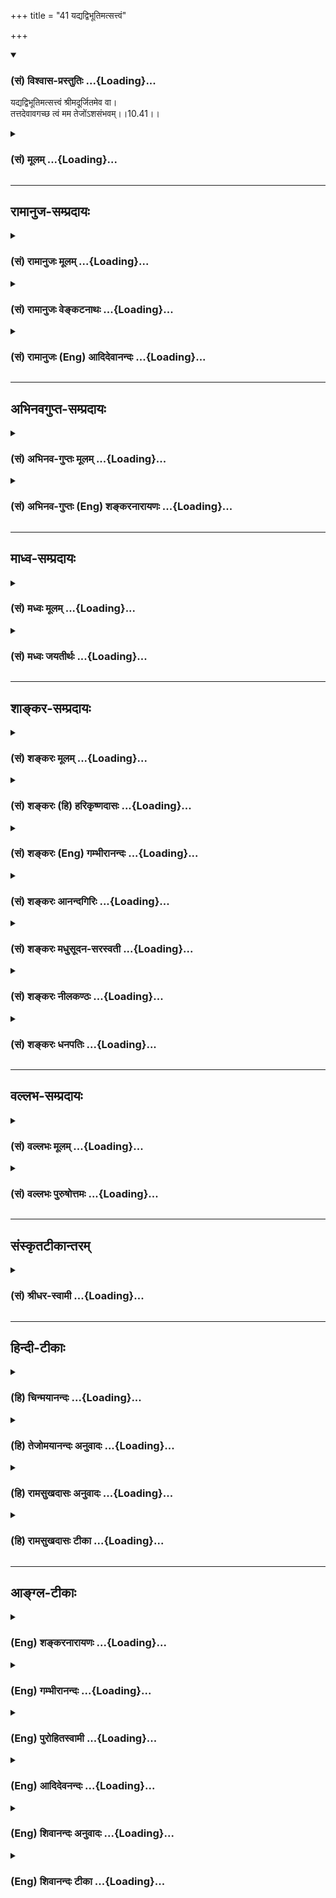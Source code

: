 +++
title = "41 यद्यद्विभूतिमत्सत्त्वं"

+++
<div class="js_include" newlevelforh1="3" title="(सं) विश्वास-प्रस्तुतिः" unfilled url="/purANam/mahAbhAratam/06-bhIShma-parva/02-bhagavad-gItA-parva/saMskRtam/vishvAsa-prastutiH/10_vibhUti-vistAra-yoga/41_yadyadvibhUtimats.md">
<details open><summary><h3>(सं) विश्वास-प्रस्तुतिः ...{Loading}...</h3></summary>

यद्यद्विभूतिमत्सत्त्वं श्रीमदूर्जितमेव वा।  
तत्तदेवावगच्छ त्वं मम तेजोंऽशसंभवम्।।10.41।।
</details>
</div>
<div class="js_include collapsed" newlevelforh1="3" title="(सं) मूलम्" unfilled url="/purANam/mahAbhAratam/06-bhIShma-parva/02-bhagavad-gItA-parva/saMskRtam/mUlam/10_vibhUti-vistAra-yoga/41_yadyadvibhUtimats.md">
<details><summary><h3>(सं) मूलम् ...{Loading}...</h3></summary>

यद्यद्विभूतिमत्सत्त्वं श्रीमदूर्जितमेव वा।  
तत्तदेवावगच्छ त्वं मम तेजोंऽशसंभवम्।।10.41।।
</details>
</div>


_________________
## रामानुज-सम्प्रदायः
<div class="js_include collapsed" newlevelforh1="3" title="(सं) रामानुजः मूलम्" unfilled url="/purANam/mahAbhAratam/06-bhIShma-parva/02-bhagavad-gItA-parva/saMskRtam/rAmAnujaH/mUlam/10_vibhUti-vistAra-yoga/41_yadyadvibhUtimats.md">
<details><summary><h3>(सं) रामानुजः मूलम् ...{Loading}...</h3></summary>

।।10.41।।**यद् यद् विभूतिमद्** ईशितव्यसंपन्नं भूतजातं **श्रीमत्**
कान्तिमद् धनधान्यसमृद्धं **वा ऊर्जितं** कल्याणारम्भेषु उद्युक्तं **तत्
तद् मम तेजोंऽशसंभवम्** इति **अवगच्छ। तेजः पराभिभवनसामर्थ्यम्; मम
अचिन्त्यशक्तेः नियमनशक्त्या एकदेशसंभवम् इत्यर्थः।**

</details>
</div>
<div class="js_include collapsed" newlevelforh1="3" title="(सं) रामानुजः वेङ्कटनाथः" unfilled url="/purANam/mahAbhAratam/06-bhIShma-parva/02-bhagavad-gItA-parva/saMskRtam/rAmAnujaH/venkaTanAthaH/10_vibhUti-vistAra-yoga/41_yadyadvibhUtimats.md">
<details><summary><h3>(सं) रामानुजः वेङ्कटनाथः ...{Loading}...</h3></summary>

  
  
।।10.41।। प्राधान्यतः \[10।19\] इत्युपक्रम्य
प्रपञ्चितमर्थमनुक्तानामवश्यकर्तव्यप्रधानविभूतीनां
सङ्ग्रहाभिप्रायेणोपसंहरतियद्यत् इतिश्लोकेन। विभूतिशब्दस्य
प्राकरणिकमर्थमनुसन्धायोक्तंईशितव्यसम्पन्नमिति। सत्त्वशब्दोऽत्र जन्तुपरः।
वीप्साभिप्रायव्यञ्जनाय जातशब्दः। विभूतिमच्छ्रीमच्छब्दयोः पौनरुक्त्यं
परिहरतिकान्तिमदिति। नियन्तव्यविशेषविवक्षया वा
गोबलीवर्दन्यायात्पौनरुक्तिपरिहार इत्यभिप्रायेणाहधनधान्यसमृद्धं वेति।
ऊर्जितमित्युत्कृष्टत्वादिसामान्यविवक्षायामितरपाठवैयर्थ्यात्
विशिष्टमर्थमाहकल्याणेति। ऊर्जशब्दो ह्यदीनत्वेन
सन्नाहशीलत्वपरः। विभूतिमदित्यादि बलादिमतां प्रदर्शनम्। मम तेजोंशसम्भवम्
इत्युक्ते विग्रहगततेजोद्रव्यैकदेशोपादानत्वं प्रतीयेतेति तन्निरासाय
प्रकृतौपयिकं तेजश्शब्दार्थमाहतेजः पराभिभवनसामर्थ्यमिति। कोऽयमत्राभिभवो
नाम; तत्र च कथमंशसद्भावः इत्यत्राहममेति। अचिन्त्यशक्तेरित्यनेन
चिन्तायोग्यांशनिष्कर्षाय ममेत्यस्याभिप्रायो विवृतः। तेन
सर्वगोचरत्वाभङ्गुरत्वाघटितघटनत्वादिसिद्धिः। यथा
शैलान्दोलिनश्चण्डमारुतस्य तृणप्रेरणादिकं वेगलेशमात्रभवम्; तद्वदिहेति
भावः। तेजसोंशः सम्भवो यस्य तत्तेजोंऽशसम्भवम्।  
  

</details>
</div>
<div class="js_include collapsed" newlevelforh1="3" title="(सं) रामानुजः (Eng) आदिदेवानन्दः" unfilled url="/purANam/mahAbhAratam/06-bhIShma-parva/02-bhagavad-gItA-parva/saMskRtam/rAmAnujaH/english/AdidevAnandaH/10_vibhUti-vistAra-yoga/41_yadyadvibhUtimats.md">
<details><summary><h3>(सं) रामानुजः (Eng) आदिदेवानन्दः ...{Loading}...</h3></summary>

10.41 Whatever host of beings has 'power', namely the capacity and means
to rule over; has 'splendour', has beauty or prosperity in wealth,
grains etc., has 'energy,' namely, is engaged in auspicious undertakings
- know such manifestations as coming fro a fragment of My 'power'. Power
(Tejas) is the capacity to overcome opposition. The meaning is, know
them as arising from a fraction of My inconceivable power of subduing.

</details>
</div>


_________________
## अभिनवगुप्त-सम्प्रदायः
<div class="js_include collapsed" newlevelforh1="3" title="(सं) अभिनव-गुप्तः मूलम्" unfilled url="/purANam/mahAbhAratam/06-bhIShma-parva/02-bhagavad-gItA-parva/saMskRtam/abhinava-guptaH/mUlam/10_vibhUti-vistAra-yoga/41_yadyadvibhUtimats.md">
<details><summary><h3>(सं) अभिनव-गुप्तः मूलम् ...{Loading}...</h3></summary>

।।10.19 -- 10.42।। हन्त ते कथयिष्यामीत्यादि जगत्स्थित इत्यन्तम्। अहमात्मा
(श्लो. 20) इत्यनेन व्यवच्छेदं वारयति। अन्यथा स्थावराणां हिमालय
इत्यादिवाक्येषु हिमालय एव भगवान् नान्य इति व्यवच्छेदेन;
निर्विभागत्वाभावात् ब्रह्मदर्शनं खण्डितम् अभविष्यत्। यतो यस्याखण्डाकारा
व्याप्तिस्तथा चेतसि न उपारोहति; तां च \[यो\] जिज्ञासति
तस्यायमुपदेशग्रन्थः। तथाहि उपसंहारे ( उपसंहारेण)
भेदाभेदवादं,यद्यद्विभूतिमत्सत्त्वम् (श्लो -- 41) इत्यनेनाभिधाय;
पश्चादभेदमेवोपसंहरति अथवा बहुनैतेन -- विष्टभ्याहमिदं -- एकांशेन जगत्
स्थितः (श्लो -- 42) इति। उक्तं हि -- पादोऽस्य विश्वा भूतानि
त्रिपादस्यामृतं दिवि।। इति -- RV; X; 90; 3प्रजानां सृष्टिहेतुः सर्वमिदं
भगवत्तत्त्वमेव तैस्तेर्विचित्रै रूपैर्भाव्यमानं +++(S
तत्त्वमेतैस्तैर्विचित्रैः रूपैः ; N -- विचित्ररूपै -- )+++ सकलस्य +++(S;N
सकलमस्य)+++ विषयतां यातीति।

</details>
</div>
<div class="js_include collapsed" newlevelforh1="3" title="(सं) अभिनव-गुप्तः (Eng) शङ्करनारायणः" unfilled url="/purANam/mahAbhAratam/06-bhIShma-parva/02-bhagavad-gItA-parva/saMskRtam/abhinava-guptaH/english/shankaranArAyaNaH/10_vibhUti-vistAra-yoga/41_yadyadvibhUtimats.md">
<details><summary><h3>(सं) अभिनव-गुप्तः (Eng) शङ्करनारायणः ...{Loading}...</h3></summary>

10.41 See Comment under 10.42

</details>
</div>


_________________
## माध्व-सम्प्रदायः
<div class="js_include collapsed" newlevelforh1="3" title="(सं) मध्वः मूलम्" unfilled url="/purANam/mahAbhAratam/06-bhIShma-parva/02-bhagavad-gItA-parva/saMskRtam/madhvaH/mUlam/10_vibhUti-vistAra-yoga/41_yadyadvibhUtimats.md">
<details><summary><h3>(सं) मध्वः मूलम् ...{Loading}...</h3></summary>

।।10.41।। यद्यद्विभूतमदिति विस्तरः। विष्ण्वादीनि ततस्वरूपाण्येव। अन्यानि
तु तेजोयुक्तानि। तथा च पैङ्गिखिलेषु -- विशेषका रुद्रवैन्येन्द्रदेवा
राजन्याद्या अंशयुतान्यजीवाः। कृष्णव्यासौ रामकृष्णौ च रामकपिलयज्ञप्रमुखः
स्वयं सः इति। स एवैको भार्गवदाशरथिकृष्णाद्यास्त्वंशयुतान्यजीवाः इति
गौतमखिलेषु। ऋषयो मनवो देवा मनुपुत्रा महौजसः। कलाः सर्वे हरेरेव सप्रजापतयः
स्मृताः। एते स्वांशकलाः (चांशकलाः) पुंसः कृष्णस्तु भगवान्स्वयम् इति
भागवते \[1।3।2728\] ऋष्यादीनंशयुतत्वेनोक्त्वा वराहादीन्स्वरूपत्वेनाह।
तुशब्द एवार्थे। अन्यस्तु विशेषो न कुत्राप्यवगतः। अंशत्वं
तत्राप्यवगतम्उद्बबर्हात्मनः केशौ इति। मृडयन्तीति च बहुवचनं चायुक्तम्। न
ह्यन्तराऽन्यदुक्त्वा पूर्वमपरामृश्य तत्क्रियोच्यमाना दृष्टा कुत्रचित्।

</details>
</div>
<div class="js_include collapsed" newlevelforh1="3" title="(सं) मध्वः जयतीर्थः" unfilled url="/purANam/mahAbhAratam/06-bhIShma-parva/02-bhagavad-gItA-parva/saMskRtam/madhvaH/jayatIrthaH/10_vibhUti-vistAra-yoga/41_yadyadvibhUtimats.md">
<details><summary><h3>(सं) मध्वः जयतीर्थः ...{Loading}...</h3></summary>

।।10.41।। एष तूद्देशतः \[10।40\] इत्येतच्छब्दोऽनुक्रान्तपरामर्शीति
प्रतीतिनिरासार्थमाह -- **यद्यदि**ति। वक्ष्यमाणं बुद्धिस्थमेतच्छब्देन
परामृश्यते। शृङ्गग्राहिकयोक्तेरपि लक्षणोक्तेर्विस्तरत्वादिति भावः।
विभूतिमदादिकं मम तेजोरूपेणांशेन सह भवतीत्युक्त्या विष्ण्वादीनामपि
भगवदंशयुक्तत्वं प्रतीयते। तेषामप्येतल्लक्षणोपेतत्वात्तन्निवृत्त्यर्थमाह
-- **विष्ण्वादीनी**ति। तर्हि किंविषयमेतद्वाक्यं इत्यत आह -- **अन्यानि**
**त्वि**ति। कुत एतत् इत्यत आह -- **तथा चे**ति। विशेषकाः
गरुडानन्तविरिञ्चाः। वैन्यः पृथुः। राजन्यग्रहणेन गृहीतस्यापि पुनरुक्तिः
साक्षादवतारत्वविशेषोक्तिबोधनार्थम्। कृष्णो धर्मसूनुरपि। रामो भार्गवोऽपि।
अंशयुक्तत्वेनोक्त्वाकला इत्यनेन कला इव कलाः; न स्वरूपत्वेन। एते
स्वांशकलाः इत्यनेन स्वरूपांशरूपा एव कलाः; न तु पूर्ववदुपचारेणेति।
नन्वत्रैते वराहाद्याः परमपुरुषस्यांशा एव; कृष्णस्त्वंशी भगवान् स्वयमिति
प्रतीयते; तत्कथमुक्तव्याख्यानमन्यथा तुशब्दानुपपत्तेरित्यत आह --
**तुशब्द** इति। ततश्चायमर्थः -- एतेवराहाद्याः पुंसः स्वांशकलाः। कोऽर्थः
कृष्णः परमपुरुषो भगवान् स्वयमेवैते इति। कुत एतत् इति चेत्
उदाहृतश्रुतिसंवादात्। अर्थान्तरस्य संवादाभावाच्चेत्याह --
**अन्यस्त्वि**ति। वराहादयोऽप्यंशाः कृष्णोंऽशीत्येवंरूपः। इतोऽप्ययं
विशेषो न युक्त इत्याह -- **अंशत्वमि**ति। तत्रापि कृष्णेऽपि किञ्चास्मिन्
व्याख्याने कृष्णस्यैकस्यैव प्रकृतत्वात्। इन्द्रारिव्याकुलं लोकं मृडयन्ति
युगे युगे \[भाग.1।3।28\] इत्युत्तरवाक्ये बहुवचनं नोपपन्नमित्याह --
**मृडयन्तीति**। ननु बहुवचनं पूर्वोक्तैर्वराहादिभिः सम्बध्यते; न
कृष्णेनेति चेत्; नकृष्णस्तु भगवान् स्वयं इति वाक्यार्थेन व्यवहितत्वात्;
व्यवहितस्यापि पुनः सन्निधानाय परामर्शाभावात्। सति
गत्यन्तरेऽध्याहारायोगात्। असन्निहितेनान्वयबोधस्य क्वाप्यदर्शनादिति
भावेनाह -- **न ही**ति। क्रियेति प्रकृतापेक्षयोक्तम्। ननु सन्निधेरपि
योग्यता बलवतीति चेत्; सत्यम् सन्निधिमनतिक्रम्य योग्यान्वयस्तूक्तः।

</details>
</div>


_________________
## शाङ्कर-सम्प्रदायः
<div class="js_include collapsed" newlevelforh1="3" title="(सं) शङ्करः मूलम्" unfilled url="/purANam/mahAbhAratam/06-bhIShma-parva/02-bhagavad-gItA-parva/saMskRtam/shankaraH/mUlam/10_vibhUti-vistAra-yoga/41_yadyadvibhUtimats.md">
<details><summary><h3>(सं) शङ्करः मूलम् ...{Loading}...</h3></summary>

।।10.41।। --,**यद्यत्** लोके **विभूतिमत्** विभूतियुक्तं **सत्त्वं**
वस्तु **श्रीमत् ऊर्जितमेव वा** श्रीर्लक्ष्मीः तया सहितम् उत्साहोपेतं वा;
**तत्तदेव अवगच्छ त्वं** जानीहि मम ईश्वरस्य **तेजोंऽशसंभवं** तेजसः अंशः
एकदेशः संभवः यस्य तत् तेजोंऽशसंभवमिति अवगच्छ त्वम्।।  
  
**अथवा बहुना एतेन** एवमादिना **किं ज्ञातेन तव अर्जुन** स्यात् सावशेषेण।
अशेषतः त्वम् उच्यमानम् अर्थं श्रृणु -- **विष्टभ्य** विशेषतः स्तम्भनं
दृढं कृत्वा **इदं कृत्स्नं जगत् एकांशेन** एकावयवेन एकपादेन;
सर्वभूतस्वरूपेण इत्येतत् तथा च मन्त्रवर्णः -- पादोऽस्य विश्वा भूतानि
(तै0 आर0 3।12) **इति स्थितः** अहम् इति।। इति
श्रीमत्परमहंसपरिव्राजकाचार्यस्य
श्रीगोविन्दभगवत्पूज्यपादशिष्यस्य,श्रीमच्छंकरभगवतः कृतौ
श्रीमद्भगवद्गीताभाष्ये  
  
दशमोऽध्यायः।। ,प  
  

</details>
</div>
<div class="js_include collapsed" newlevelforh1="3" title="(सं) शङ्करः (हि) हरिकृष्णदासः" unfilled url="/purANam/mahAbhAratam/06-bhIShma-parva/02-bhagavad-gItA-parva/saMskRtam/shankaraH/hindI/harikRShNadAsaH/10_vibhUti-vistAra-yoga/41_yadyadvibhUtimats.md">
<details><summary><h3>(सं) शङ्करः (हि) हरिकृष्णदासः ...{Loading}...</h3></summary>

।।10.41।। संसारमें जोजो भी पदार्थ विभूतिमान् -- विभूतियुक्त हैं तथा
श्रीमान् और ऊर्जित ( शक्तिमान् ) अर्थात् श्री -- लक्ष्मी; उससे युक्त और
उत्साहयुक्त हैं उनउनको तू मुझ ईश्वरके तेजोमय अंशसे उत्पन्न हुए ही जान।
अर्थात् मेरे तेजका एक अंश -- भाग ही जिनकी उत्पत्तिका कारण है; इन सब
वस्तुओंको ऐसी जान।

</details>
</div>
<div class="js_include collapsed" newlevelforh1="3" title="(सं) शङ्करः (Eng) गम्भीरानन्दः" unfilled url="/purANam/mahAbhAratam/06-bhIShma-parva/02-bhagavad-gItA-parva/saMskRtam/shankaraH/english/gambhIrAnandaH/10_vibhUti-vistAra-yoga/41_yadyadvibhUtimats.md">
<details><summary><h3>(सं) शङ्करः (Eng) गम्भीरानन्दः ...{Loading}...</h3></summary>

10.41 Yat yat, whatever; sattvam, object in the world; is eva, verily;
vibhutimat, endowed with majesty; srimad, possessed of prosperity; va,
or; is urjitam, energetic, possessed of vigour; tvam, you; avagaccha,
know; eva, for certain; tat tat, each of them; as mama
tejomsa-sambhavam, having a part (amsa) of My (mama), of God's, power
(teja) as its source (sambhavam).

</details>
</div>
<div class="js_include collapsed" newlevelforh1="3" title="(सं) शङ्करः आनन्दगिरिः" unfilled url="/purANam/mahAbhAratam/06-bhIShma-parva/02-bhagavad-gItA-parva/saMskRtam/shankaraH/AnandagiriH/10_vibhUti-vistAra-yoga/41_yadyadvibhUtimats.md">
<details><summary><h3>(सं) शङ्करः आनन्दगिरिः ...{Loading}...</h3></summary>

।।10.41।। अनुक्ता अपि परस्य विभूतीः संग्रहीतुं लक्षणमाह -- **यद्यदिति।**
वस्तु प्राणिजातं; श्रीमत्समृद्धिमद्वा कान्तिमद्वा। सप्राणं बलवदूर्जितं
तदाह -- **उत्साहेति।** संभवत्यस्मादिति संभवः।
तेजसश्चैतन्यस्येश्वरशक्तेर्वांशस्तेजोंशः संभवोऽस्येति तेजोंशसंभवम्। तदाह
-- **तेजस इति।**

</details>
</div>
<div class="js_include collapsed" newlevelforh1="3" title="(सं) शङ्करः मधुसूदन-सरस्वती" unfilled url="/purANam/mahAbhAratam/06-bhIShma-parva/02-bhagavad-gItA-parva/saMskRtam/shankaraH/madhusUdana-sarasvatI/10_vibhUti-vistAra-yoga/41_yadyadvibhUtimats.md">
<details><summary><h3>(सं) शङ्करः मधुसूदन-सरस्वती ...{Loading}...</h3></summary>

।।10.41।। अनुक्ता अपि भगवतो विभूतीः संग्रहीतुमुपलक्षणमिदमुच्यते।
यद्यत्सत्त्वं प्राणि विभूतिमदैश्वर्ययुक्तं तथा श्रीमत् श्रीर्लक्ष्मीः
संपत् शोभा कान्तिर्वा तया युक्तं तथा ऊर्जितं बलाद्यतिशयेन युक्तं तत्तदेव
मम तेजसः शक्तेरंशेन संभूतं त्वमवगच्छ जानीहि।

</details>
</div>
<div class="js_include collapsed" newlevelforh1="3" title="(सं) शङ्करः नीलकण्ठः" unfilled url="/purANam/mahAbhAratam/06-bhIShma-parva/02-bhagavad-gItA-parva/saMskRtam/shankaraH/nIlakaNThaH/10_vibhUti-vistAra-yoga/41_yadyadvibhUtimats.md">
<details><summary><h3>(सं) शङ्करः नीलकण्ठः ...{Loading}...</h3></summary>

।।10.41।। सर्वभूतानां बीजमहमित्युक्त्या स्वस्य सार्वात्म्योक्तेः सर्वं
स्वविभूतिरित्युक्तमेव तथापि तद्ग्रहणाशक्तं प्रति प्राह -- **यद्यदिति।**
यद्यत्सत्त्वं प्राणि विभूतिमदैश्वर्ययुक्तम्। श्रीर्लक्ष्मीः शोभा वा
तद्युक्तम्। ऊर्जितं बलाद्यतिशययुक्तम्। तत्तत्सर्वं मम
तेजसश्चिच्छक्तेरंशसंभवमंशात्संभूतं त्वमवगच्छ जानीहि। लोके यदतिरमणीयं
तद्भगवतो रूपमिति ध्यायेदित्यर्थः।

</details>
</div>
<div class="js_include collapsed" newlevelforh1="3" title="(सं) शङ्करः धनपतिः" unfilled url="/purANam/mahAbhAratam/06-bhIShma-parva/02-bhagavad-gItA-parva/saMskRtam/shankaraH/dhanapatiH/10_vibhUti-vistAra-yoga/41_yadyadvibhUtimats.md">
<details><summary><h3>(सं) शङ्करः धनपतिः ...{Loading}...</h3></summary>

।।10.41।। इदं त्ववधेयमित्याह। यद्यत्सत्त्वं वस्तु विभूतिश्वर्यं
तद्युक्तं; श्रीर्लक्ष्मीस्तया युक्तं; ऊर्जितमेव वा उत्साहयुक्तमेव वा
तत्तन्मत्तेजसोंश एकदेशः संभवो यस्य तदवगच्छ त्वं विजानीहि।

</details>
</div>


_________________
## वल्लभ-सम्प्रदायः
<div class="js_include collapsed" newlevelforh1="3" title="(सं) वल्लभः मूलम्" unfilled url="/purANam/mahAbhAratam/06-bhIShma-parva/02-bhagavad-gItA-parva/saMskRtam/vallabhaH/mUlam/10_vibhUti-vistAra-yoga/41_yadyadvibhUtimats.md">
<details><summary><h3>(सं) वल्लभः मूलम् ...{Loading}...</h3></summary>

।।10.41।। पुनश्च साकाङंक्षप्रति कथञ्चित्साकल्येन कथयन्सर्वसङ्ग्रहार्थमाह
-- यद्यदिति। सत्त्वं चेतनाचेतनवस्तुमात्रं श्रीमत् शोभादिमच्च ऊर्जितं
अन्नसमृद्धिमत् अतिशयितं वा तन्मम तेजोंशसम्भवं
जडजीवान्तर्यामिष्वेकैकांशप्राकट्यात् ममाचिन्त्ययोगशक्तेः
सच्चिदानन्दैकदेशसम्भवं जानीहीत्यर्थः।

</details>
</div>
<div class="js_include collapsed" newlevelforh1="3" title="(सं) वल्लभः पुरुषोत्तमः" unfilled url="/purANam/mahAbhAratam/06-bhIShma-parva/02-bhagavad-gItA-parva/saMskRtam/vallabhaH/puruShottamaH/10_vibhUti-vistAra-yoga/41_yadyadvibhUtimats.md">
<details><summary><h3>(सं) वल्लभः पुरुषोत्तमः ...{Loading}...</h3></summary>

  
  
।।10.41।। ननु मया सर्वस्वरूपज्ञानेन सर्वत्र त्वच्चिन्तनार्थं
विभूतिविस्तारः पृष्टः; तस्यान्ताभावोक्त्या मया कुत्र कथं चिन्तनीयः
इत्याकाङ्कायामाह -- यद्यदिति। यत् यत् सत्त्वं वस्तुमात्रं विभूतिमत्
ऐश्वर्ययुक्तं श्रीमत् सम्पत्तियुक्तं ऊर्जितमेव केनापि
प्रकारेणोत्कृष्टतां प्राप्तं रमणीयतरं वा तत्तदेवं मम तेजोंशसम्भवं
ममानुभावसम्भूतं अवगच्छ जानीहि।  
  

</details>
</div>


_________________
## संस्कृतटीकान्तरम्
<div class="js_include collapsed" newlevelforh1="3" title="(सं) श्रीधर-स्वामी" unfilled url="/purANam/mahAbhAratam/06-bhIShma-parva/02-bhagavad-gItA-parva/saMskRtam/shrIdhara-svAmI/10_vibhUti-vistAra-yoga/41_yadyadvibhUtimats.md">
<details><summary><h3>(सं) श्रीधर-स्वामी ...{Loading}...</h3></summary>

।।10.41।। पुनश्चा साकाङ्क्षं प्रति कथंचित्साकल्येन कथयति **--
यद्यदिति।** विभूतिमदैश्वर्ययुक्तम् श्रीमत्संपत्तियुक्तम् ऊर्जितं
केनचित्प्रभावबलादिना गुणेनातिशयितं यद्यत्सत्त्वं वस्तुमात्रं तत्तदेव मम
तेजसः प्रभावस्यांशेन संभूतं जानीहि।

</details>
</div>


_________________
## हिन्दी-टीकाः
<div class="js_include collapsed" newlevelforh1="3" title="(हि) चिन्मयानन्दः" unfilled url="/purANam/mahAbhAratam/06-bhIShma-parva/02-bhagavad-gItA-parva/hindI/chinmayAnandaH/10_vibhUti-vistAra-yoga/41_yadyadvibhUtimats.md">
<details><summary><h3>(हि) चिन्मयानन्दः ...{Loading}...</h3></summary>

।।10.41।। इस अध्याय में कथित उदाहरणों के द्वारा भगवान् की विभूतियों को
दर्शाने का अल्पसा प्रयत्न किया गया है; परन्तु यह नहीं कहा जा सकता कि
उन्होंने सत्य को पूर्णतया परिभाषित किया है। हमें यह बताया गया है कि हम
विवेक के द्वारा इसी अनित्य जगत् में नित्य और दिव्य तत्त्व को पहचान सकते
हैं। उपर्युक्त दृष्टान्तों से यह स्पष्ट होता है कि जगत् की चराचर वस्तुओं
में स्वयं भगवान् अपने को ऐश्वर्ययुक्त; कान्तियुक्त अथवा शक्तियुक्त रूप
में अभिव्यक्त करते हैं। वे समस्त नाम और रूपों में विद्यमान हैं। यहाँ
श्रीकृष्ण अत्यन्त स्पष्ट रूप से यह बताते हैं कि बहुविध जगत् में दिव्य
उपस्थिति क्या है; तथा उसे पहचानने की परीक्षा क्या है। जहाँ कहीं भी
महानता; कान्ति या शक्ति की अभिव्यक्ति है; वह परमात्मा के असीम तेज की एक
रश्मि ही है। इस में कोई सन्देह नहीं कि उपर्युक्त विस्तृत विवेचन का यह
सारांश अपूर्व है। इन समस्त उदाहरणों में भगवान् का या तो ऐश्वर्य झलकता
है; या कान्ति या फिर शक्ति। सर्वत्र परमात्मदर्शन करने के लिए अर्जुन को
दिये गये इस संकेतक का उपयोग गीता के सभी विद्यार्थियों के लिए समान रूप से
लाभप्रद होगा। अब अन्त में भगवान् कहते हैं

</details>
</div>
<div class="js_include collapsed" newlevelforh1="3" title="(हि) तेजोमयानन्दः अनुवादः" unfilled url="/purANam/mahAbhAratam/06-bhIShma-parva/02-bhagavad-gItA-parva/hindI/tejomayAnandaH/anuvAdaH/10_vibhUti-vistAra-yoga/41_yadyadvibhUtimats.md">
<details><summary><h3>(हि) तेजोमयानन्दः अनुवादः ...{Loading}...</h3></summary>

।।10.41।। जो कोई भी विभूतियुक्त, कान्तियुक्त अथवा शक्तियुक्त वस्तु (या
प्राणी) है, उसको तुम मेरे तेज के अंश से ही उत्पन्न हुई जानो।।

</details>
</div>
<div class="js_include collapsed" newlevelforh1="3" title="(हि) रामसुखदासः अनुवादः" unfilled url="/purANam/mahAbhAratam/06-bhIShma-parva/02-bhagavad-gItA-parva/hindI/rAmasukhadAsaH/anuvAdaH/10_vibhUti-vistAra-yoga/41_yadyadvibhUtimats.md">
<details><summary><h3>(हि) रामसुखदासः अनुवादः ...{Loading}...</h3></summary>

।।10.41।। जो-जो ऐश्वर्ययुक्त, शोभायुक्त और बलयुक्त प्राणी तथा वस्तु है,
उस-उसको तुम मेरे ही तेज-(योग-) के अंशसे उत्पन्न हुई समझो।

</details>
</div>
<div class="js_include collapsed" newlevelforh1="3" title="(हि) रामसुखदासः टीका" unfilled url="/purANam/mahAbhAratam/06-bhIShma-parva/02-bhagavad-gItA-parva/hindI/rAmasukhadAsaH/TIkA/10_vibhUti-vistAra-yoga/41_yadyadvibhUtimats.md">
<details><summary><h3>(हि) रामसुखदासः टीका ...{Loading}...</h3></summary>

।।10.41।।***व्याख्या--*'यद्यद्विभूतिमत्सत्त्वं श्रीमदूर्जितमेव
वा'--**संसारमात्रमें जिस-किसी सजी-वनिर्जीव वस्तु, व्यक्ति, घटना,
परिस्थिति, गुण, भाव, क्रिया आदिमें जो कुछ ऐश्वर्य दीखे, शोभा या सौन्दर्य
दीखे, बलवत्ता दीखे, तथा जो कुछ भी विशेषता, विलक्षणता, योग्यता दीखे, उन
सबको मेरे तेजके किसी एक अंशसे उत्पन्न हुई जानो। तात्पर्य है कि उनमें वह
विलक्षणता मेरे योगसे, सामर्थ्यसे, प्रभावसे ही आयी है -- ऐसा तुम समझो --

</details>
</div>


_________________
## आङ्ग्ल-टीकाः
<div class="js_include collapsed" newlevelforh1="3" title="(Eng) शङ्करनारायणः" unfilled url="/purANam/mahAbhAratam/06-bhIShma-parva/02-bhagavad-gItA-parva/english/shankaranArAyaNaH/10_vibhUti-vistAra-yoga/41_yadyadvibhUtimats.md">
<details><summary><h3>(Eng) शङ्करनारायणः ...{Loading}...</h3></summary>

10.41. Whatsoever being exists with the manifesting power, and with
beauty and vigour, be sure that it is born only of a bit of My
illuminant.

</details>
</div>
<div class="js_include collapsed" newlevelforh1="3" title="(Eng) गम्भीरानन्दः" unfilled url="/purANam/mahAbhAratam/06-bhIShma-parva/02-bhagavad-gItA-parva/english/gambhIrAnandaH/10_vibhUti-vistAra-yoga/41_yadyadvibhUtimats.md">
<details><summary><h3>(Eng) गम्भीरानन्दः ...{Loading}...</h3></summary>

10.41 Whatever object \[All living beings\] is verily endowed with
majesty, possessed of prosperity, or is energetic, you know for certain
each of them as having a part of My power as its source.

</details>
</div>
<div class="js_include collapsed" newlevelforh1="3" title="(Eng) पुरोहितस्वामी" unfilled url="/purANam/mahAbhAratam/06-bhIShma-parva/02-bhagavad-gItA-parva/english/purohitasvAmI/10_vibhUti-vistAra-yoga/41_yadyadvibhUtimats.md">
<details><summary><h3>(Eng) पुरोहितस्वामी ...{Loading}...</h3></summary>

10.41 Whatever is glorious, excellent, beautiful and mighty, be assured
that it comes from a fragment of My splendour.

</details>
</div>
<div class="js_include collapsed" newlevelforh1="3" title="(Eng) आदिदेवनन्दः" unfilled url="/purANam/mahAbhAratam/06-bhIShma-parva/02-bhagavad-gItA-parva/english/AdidevanandaH/10_vibhUti-vistAra-yoga/41_yadyadvibhUtimats.md">
<details><summary><h3>(Eng) आदिदेवनन्दः ...{Loading}...</h3></summary>

10.41 Whatever being is possessed of power, or of splendour, or of
energy, know that as coming from a fragment of My power.

</details>
</div>
<div class="js_include collapsed" newlevelforh1="3" title="(Eng) शिवानन्दः अनुवादः" unfilled url="/purANam/mahAbhAratam/06-bhIShma-parva/02-bhagavad-gItA-parva/english/shivAnandaH/anuvAdaH/10_vibhUti-vistAra-yoga/41_yadyadvibhUtimats.md">
<details><summary><h3>(Eng) शिवानन्दः अनुवादः ...{Loading}...</h3></summary>

10.41 Whatever being there is glorious, prosperous or powerful, that
know thou to be a manifestation of a part of My splendour.

</details>
</div>
<div class="js_include collapsed" newlevelforh1="3" title="(Eng) शिवानन्दः टीका" unfilled url="/purANam/mahAbhAratam/06-bhIShma-parva/02-bhagavad-gItA-parva/english/shivAnandaH/TIkA/10_vibhUti-vistAra-yoga/41_yadyadvibhUtimats.md">
<details><summary><h3>(Eng) शिवानन्दः टीका ...{Loading}...</h3></summary>

10.41 यत् यत् whatever; विभूतिमत् glorious; सत्त्वम् being; श्रीमत्
prosperous; ऊर्जितम् powerful; एव also; वा or; तत् तत् that; एव only;
अवगच्छ know; त्वम् thou; मम My; तेजोंऽशसंभवम् a manifestation of a part
of My splendour.No Commentary.

</details>
</div>
